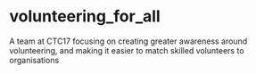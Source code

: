 # volunteering_for_all
A team at CTC17 focusing on creating greater awareness around volunteering, and making it easier to match skilled volunteers to organisations

